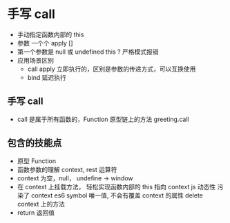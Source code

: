 # 手写 call

- 手动指定函数内部的 this
- 参数 一个个 apply []
- 第一个参数是 null 或 undefined this ?
  严格模式报错
- 应用场景区别
  - call apply 立即执行的，区别是参数的传递方式，可以互换使用
  - bind 延迟执行

## 手写 call

- call 是属于所有函数的，Function 原型链上的方法
  greeting.call

## 包含的技能点

- 原型 Function
- 函数参数的理解
  context, rest 运算符
- context 为空，null， undefine -> window
- 在 context 上挂载方法， 轻松实现函数内部的 this 指向 context
  js 动态性 污染了 context
  es6 symbol 唯一值, 不会有覆盖 context 的属性
  delete context 上的方法
- return 返回值

